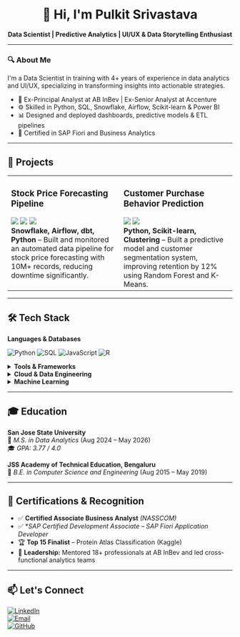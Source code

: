<h1 align="center">👋 Hi, I'm Pulkit Srivastava</h1>

<p align="center">
  <b>Data Scientist | Predictive Analytics | UI/UX & Data Storytelling Enthusiast</b>
</p>

---

### 🔍 About Me

I'm a Data Scientist in training with 4+ years of experience in data analytics and UI/UX, specializing in transforming insights into actionable strategies.

- 💼 Ex-Principal Analyst at AB InBev | Ex-Senior Analyst at Accenture
- ⚙️ Skilled in Python, SQL, Snowflake, Airflow, Scikit-learn & Power BI
- 📊 Designed and deployed dashboards, predictive models & ETL pipelines
- 🧠 Certified in SAP Fiori and Business Analytics

---

## 🚀 Projects

<table>
  <tr>
    <td width="50%" valign="top">
      <h3>Stock Price Forecasting Pipeline</h3>
      <img src="https://img.shields.io/badge/Snowflake-56B9EB?logo=snowflake&logoColor=white&style=flat-square"/>
      <img src="https://img.shields.io/badge/Airflow-017CEE?logo=apacheairflow&logoColor=white&style=flat-square"/>
      <img src="https://img.shields.io/badge/dbt-FF694B?logo=dbt&logoColor=white&style=flat-square"/>
      <br>
      <b>Snowflake, Airflow, dbt, Python</b> – Built and monitored an automated data pipeline for stock price forecasting with 10M+ records, reducing downtime significantly.
    </td>
    <td width="50%" valign="top">
      <h3>Customer Purchase Behavior Prediction</h3>
      <img src="https://img.shields.io/badge/Scikit--learn-F7931E?logo=scikit-learn&logoColor=white&style=flat-square"/>
      <img src="https://img.shields.io/badge/Python-14354C?logo=python&logoColor=white&style=flat-square"/>
      <br>
      <b>Python, Scikit-learn, Clustering</b> – Built a predictive model and customer segmentation system, improving retention by 12% using Random Forest and K-Means.
    </td>
  </tr>
</table>

---

## 🛠️ Tech Stack

<b>Languages & Databases</b>

![Python](https://img.shields.io/badge/Python-14354C?style=for-the-badge&logo=python&logoColor=white)
![SQL](https://img.shields.io/badge/SQL-4479A1?style=for-the-badge&logo=postgresql&logoColor=white)
![JavaScript](https://img.shields.io/badge/JavaScript-F7DF1E?style=for-the-badge&logo=javascript&logoColor=black)
![R](https://img.shields.io/badge/R-276DC3?style=for-the-badge&logo=r&logoColor=white)

</details>

<details>
<summary><b>Tools & Frameworks</b></summary><br>

![Power BI](https://img.shields.io/badge/Power%20BI-F2C811?style=for-the-badge&logo=powerbi&logoColor=black)
![Tableau](https://img.shields.io/badge/Tableau-E97627?style=for-the-badge&logo=tableau&logoColor=white)
![Streamlit](https://img.shields.io/badge/Streamlit-FF4B4B?style=for-the-badge&logo=streamlit&logoColor=white)
![Figma](https://img.shields.io/badge/Figma-F24E1E?style=for-the-badge&logo=figma&logoColor=white)
![GitHub](https://img.shields.io/badge/GitHub-000?style=for-the-badge&logo=github&logoColor=white)

</details>

<details>
<summary><b>Cloud & Data Engineering</b></summary><br>

![Snowflake](https://img.shields.io/badge/Snowflake-56B9EB?style=for-the-badge&logo=snowflake&logoColor=white)
![Airflow](https://img.shields.io/badge/Apache%20Airflow-017CEE?style=for-the-badge&logo=apacheairflow&logoColor=white)
![Superset](https://img.shields.io/badge/Apache%20Superset-3A3A3A?style=for-the-badge)
![dbt](https://img.shields.io/badge/dbt-FF694B?style=for-the-badge&logo=dbt&logoColor=white)

</details>

<details>
<summary><b>Machine Learning</b></summary><br>

![Scikit-learn](https://img.shields.io/badge/Scikit--learn-F7931E?style=for-the-badge&logo=scikit-learn&logoColor=white)
![Pandas](https://img.shields.io/badge/Pandas-150458?style=for-the-badge&logo=pandas&logoColor=white)
![Seaborn](https://img.shields.io/badge/Seaborn-0099CC?style=for-the-badge&logoColor=white)
![Plotly](https://img.shields.io/badge/Plotly-3F4F75?style=for-the-badge&logo=plotly&logoColor=white)

</details>

---

## 🎓 Education

**San Jose State University**  
📍 *M.S. in Data Analytics* (Aug 2024 – May 2026)  
🎓 *GPA: 3.77 / 4.0*

**JSS Academy of Technical Education, Bengaluru**  
📍 *B.E. in Computer Science and Engineering* (Aug 2015 – May 2019)

---

## 📜 Certifications & Recognition

- ✅ **Certified Associate Business Analyst** *(NASSCOM)*
- ✅ **SAP Certified Development Associate – SAP Fiori Application Developer*
- 🏆 **Top 15 Finalist** – Protein Atlas Classification (Kaggle)
- 📢 **Leadership:** Mentored 18+ professionals at AB InBev and led cross-functional analytics teams

---

## 📫 Let's Connect

[![LinkedIn](https://img.shields.io/badge/LinkedIn-blue?logo=linkedin&style=flat-square)](https://linkedin.com/in/pulkit-srivastava-in)  
[![Email](https://img.shields.io/badge/Gmail-red?logo=gmail&style=flat-square)](mailto:pulkit.s.connect@gmail.com)  
[![GitHub](https://img.shields.io/badge/GitHub-000?logo=github&style=flat-square)](https://github.com/yourgithubusername)

